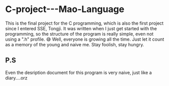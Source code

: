 # C-project---Mao-Language
This is the final project for the C programming, which is also the first project since I entered SSE, Tongji. 
It was written when I just get started with the programming, so the structure of the  program is really simple, even not using a ".h" profile. 😅
  Well, everyone is growing all the time. Just let it count as a memory of the young and naive me.
  Stay foolish, stay hungry.
## P.S
  Even the desription document for this program is very naive, just like a diary....orz
